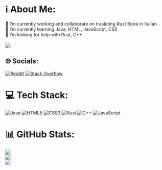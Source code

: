# ℹ About Me:
🔭 I’m currently working and collaborate on traslating Rust Book in Italian<br>🌱 I’m currently learning Java, HTML, JavaScript, CSS<br>🤝 I’m looking for help with Rust, C++ <br /> <br />
[![](https://visitcount.itsvg.in/api?id=Lvcaa&icon=5&color=12)](https://visitcount.itsvg.in)


## 🌐 Socials:
[![Reddit](https://img.shields.io/badge/Reddit-%23FF4500.svg?logo=Reddit&logoColor=white)](https://reddit.com/user/LvcaaWasTaken) [![Stack Overflow](https://img.shields.io/badge/-Stackoverflow-FE7A16?logo=stack-overflow&logoColor=white)](https://stackoverflow.com/users/17227064)

# 💻 Tech Stack:
![Java](https://img.shields.io/badge/java-%23ED8B00.svg?style=for-the-badge&logo=java&logoColor=white) ![HTML5](https://img.shields.io/badge/html5-%23E34F26.svg?style=for-the-badge&logo=html5&logoColor=white) ![CSS3](https://img.shields.io/badge/css3-%231572B6.svg?style=for-the-badge&logo=css3&logoColor=white) ![Rust](https://img.shields.io/badge/rust-%23000000.svg?style=for-the-badge&logo=rust&logoColor=white) ![C++](https://img.shields.io/badge/c++-%2300599C.svg?style=for-the-badge&logo=c%2B%2B&logoColor=white) ![JavaScript](https://img.shields.io/badge/javascript-%23323330.svg?style=for-the-badge&logo=javascript&logoColor=%23F7DF1E)
# 📊 GitHub Stats:
![](https://github-readme-stats.vercel.app/api?username=Lvcaa&theme=midnight-purple&hide_border=false&include_all_commits=false&count_private=false)<br/>
![](https://github-readme-streak-stats.herokuapp.com/?user=Lvcaa&theme=midnight-purple&hide_border=false)<br/>
![](https://github-readme-stats.vercel.app/api/top-langs/?username=Lvcaa&theme=midnight-purple&hide_border=false&include_all_commits=false&count_private=false&layout=compact)

